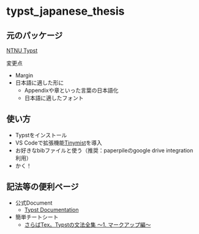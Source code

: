 # typst_japanese_thesis


## 元のパッケージ
[NTNU Typst](https://github.com/saimnaveediqbal/thesis-NTNU-typst)

変更点
- Margin
- 日本語に適した形に
    - Appendixや章といった言葉の日本語化
    - 日本語に適したフォント
 
## 使い方
- Typstをインストール
- VS Codeで拡張機能[Tinymist](https://github.com/Myriad-Dreamin/tinymist)を導入
- お好きなbibファイルと使う（推奨：paperpileのgoogle drive integration 利用）
- かく！

## 記法等の便利ページ
- 公式Document
    - [Typst Documentation](https://typst.app/docs)
- 簡単チートシート
    -  [さらばTex。Typstの文法全集 〜1. マークアップ編〜](https://zenn.dev/yuhi_ut/articles/how2write-typst1)
